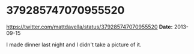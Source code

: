 # 379285747070955520
https://twitter.com/mattdavella/status/379285747070955520
**Date:** 2013-09-15

I made dinner last night and I didn't take a picture of it.
